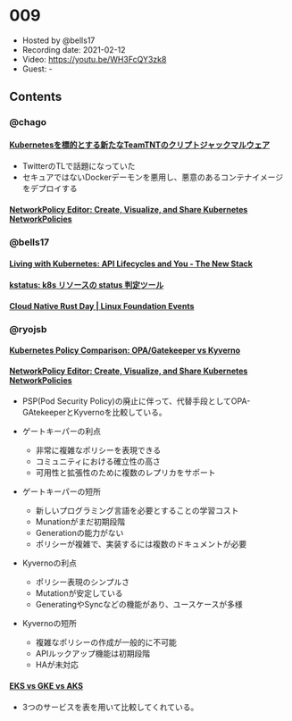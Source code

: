 # 009

- Hosted by @bells17
- Recording date: 2021-02-12
- Video: https://youtu.be/WH3FcQY3zk8
- Guest: -

## Contents

### @chago

#### [Kubernetesを標的とする新たなTeamTNTのクリプトジャックマルウェア](https://unit42.paloaltonetworks.jp/hildegard-malware-teamtnt/)
- TwitterのTLで話題になっていた
- セキュアではないDockerデーモンを悪用し、悪意のあるコンテナイメージをデプロイする

#### [NetworkPolicy Editor: Create, Visualize, and Share Kubernetes NetworkPolicies](https://cilium.io/blog/2021/02/10/network-policy-editor)

### @bells17

#### [Living with Kubernetes: API Lifecycles and You - The New Stack](https://thenewstack.io/living-with-kubernetes-api-lifecycles-and-you/)

#### [kstatus: k8s リソースの status 判定ツール](https://zenn.dev/dulltz/articles/02f2e820a658b8)

#### [Cloud Native Rust Day | Linux Foundation Events](https://events.linuxfoundation.org/cloud-native-rust-day/)

### @ryojsb
#### [Kubernetes Policy Comparison: OPA/Gatekeeper vs Kyverno](https://neonmirrors.net/post/2021-02/kubernetes-policy-comparison-opa-gatekeeper-vs-kyverno/)

#### [NetworkPolicy Editor: Create, Visualize, and Share Kubernetes NetworkPolicies](https://cilium.io/blog/2021/02/10/network-policy-editor)
- PSP(Pod Security Policy)の廃止に伴って、代替手段としてOPA-GAtekeeperとKyvernoを比較している。
- ゲートキーパーの利点
   - 非常に複雑なポリシーを表現できる
   - コミュニティにおける確立性の高さ
   - 可用性と拡張性のために複数のレプリカをサポート
- ゲートキーパーの短所
   - 新しいプログラミング言語を必要とすることの学習コスト
   - Munationがまだ初期段階
   - Generationの能力がない
   - ポリシーが複雑で、実装するには複数のドキュメントが必要

- Kyvernoの利点
   - ポリシー表現のシンプルさ
   - Mutationが安定している
   - GeneratingやSyncなどの機能があり、ユースケースが多様
- Kyvernoの短所
   - 複雑なポリシーの作成が一般的に不可能
   - APIルックアップ機能は初期段階 
   - HAが未対応


#### [EKS vs GKE vs AKS](https://www.stackrox.com/post/2021/01/eks-vs-gke-vs-aks-jan2021/)
- 3つのサービスを表を用いて比較してくれている。
